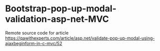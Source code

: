 # Bootstrap-pop-up-modal-validation-asp-net-MVC
Remote source code for article <a href="https://qawithexperts.com/questions/145/how-to-create-social-media-share-buttons-using-html-javascript">https://qawithexperts.com/article/asp.net/validate-pop-up-modal-using-ajaxbeginform-in-c-mvc/52</a>
